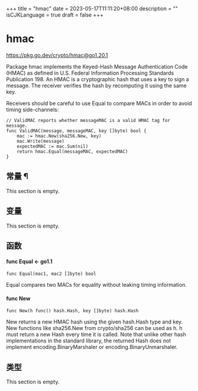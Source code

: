 +++
title = "hmac"
date = 2023-05-17T11:11:20+08:00
description = ""
isCJKLanguage = true
draft = false
+++
# hmac

https://pkg.go.dev/crypto/hmac@go1.20.1



Package hmac implements the Keyed-Hash Message Authentication Code (HMAC) as defined in U.S. Federal Information Processing Standards Publication 198. An HMAC is a cryptographic hash that uses a key to sign a message. The receiver verifies the hash by recomputing it using the same key.

Receivers should be careful to use Equal to compare MACs in order to avoid timing side-channels:

```
// ValidMAC reports whether messageMAC is a valid HMAC tag for message.
func ValidMAC(message, messageMAC, key []byte) bool {
	mac := hmac.New(sha256.New, key)
	mac.Write(message)
	expectedMAC := mac.Sum(nil)
	return hmac.Equal(messageMAC, expectedMAC)
}
```






## 常量 ¶

This section is empty.

## 变量

This section is empty.

## 函数

#### func Equal  <- go1.1

```
func Equal(mac1, mac2 []byte) bool
```

Equal compares two MACs for equality without leaking timing information.

#### func New 

```
func New(h func() hash.Hash, key []byte) hash.Hash
```

New returns a new HMAC hash using the given hash.Hash type and key. New functions like sha256.New from crypto/sha256 can be used as h. h must return a new Hash every time it is called. Note that unlike other hash implementations in the standard library, the returned Hash does not implement encoding.BinaryMarshaler or encoding.BinaryUnmarshaler.

## 类型

This section is empty.